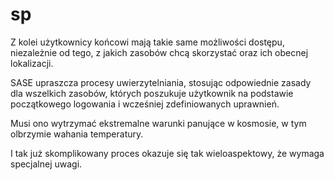 # sp

Z kolei użytkownicy końcowi mają takie same możliwości dostępu, niezależnie od tego, z jakich zasobów chcą skorzystać oraz ich obecnej lokalizacji.

SASE upraszcza procesy uwierzytelniania, stosując odpowiednie zasady dla wszelkich zasobów, których poszukuje użytkownik na podstawie początkowego logowania i wcześniej zdefiniowanych uprawnień. 

Musi ono wytrzymać ekstremalne warunki panujące w kosmosie, w tym olbrzymie wahania temperatury.

 I tak już skomplikowany proces okazuje się tak wieloaspektowy, że wymaga specjalnej uwagi. 
